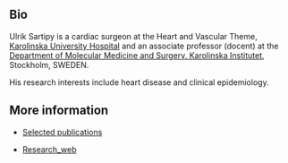 ## Bio

Ulrik Sartipy is a cardiac surgeon at the Heart and Vascular Theme, [Karolinska University Hospital](http://www.karolinska.se) and an associate professor (docent) at the [Department of Molecular Medicine and Surgery, Karolinska Institutet](http://ki.se/mmk), Stockholm, SWEDEN.

His research interests include heart disease and clinical epidemiology.


## More information

- [Selected publications](https://ulriksartipy.github.io/cv_test)

- [Research_web](https://ulriksartipy.rbind.io)
